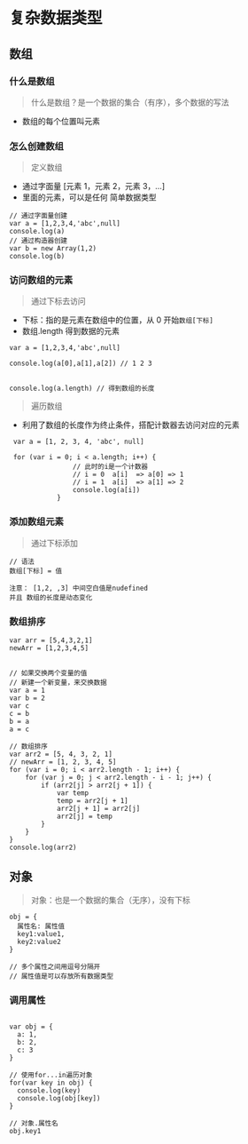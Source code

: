 # 复杂数据类型

## 数组

### 什么是数组

> 什么是数组？是一个数据的集合（有序），多个数据的写法

-   数组的每个位置叫元素

### 怎么创建数组

> 定义数组

-   通过字面量 [元素 1，元素 2，元素 3，...]
-   里面的元素，可以是任何 简单数据类型

```
// 通过字面量创建
var a = [1,2,3,4,'abc',null]
console.log(a)
// 通过构造器创建
var b = new Array(1,2)
console.log(b)
```

### 访问数组的元素

> 通过下标去访问

-   下标：指的是元素在数组中的位置，从 0 开始`数组[下标]`
-   数组.length 得到数据的元素

```
var a = [1,2,3,4,'abc',null]

console.log(a[0],a[1],a[2]) // 1 2 3


console.log(a.length) // 得到数组的长度
```

> 遍历数组

-   利用了数组的长度作为终止条件，搭配计数器去访问对应的元素

```
 var a = [1, 2, 3, 4, 'abc', null]

 for (var i = 0; i < a.length; i++) {
                // 此时的i是一个计数器
                // i = 0  a[i]  => a[0] => 1
                // i = 1  a[i]  => a[1] => 2
                console.log(a[i])
            }
```

### 添加数组元素

> 通过下标添加

```
// 语法
数组[下标] = 值

注意： [1,2, ,3] 中间空白值是nudefined
并且 数组的长度是动态变化
```

### 数组排序

```
var arr = [5,4,3,2,1]
newArr = [1,2,3,4,5]


// 如果交换两个变量的值
// 新建一个新变量，来交换数据
var a = 1
var b = 2
var c
c = b
b = a
a = c

// 数组排序
var arr2 = [5, 4, 3, 2, 1]
// newArr = [1, 2, 3, 4, 5]
for (var i = 0; i < arr2.length - 1; i++) {
    for (var j = 0; j < arr2.length - i - 1; j++) {
        if (arr2[j] > arr2[j + 1]) {
            var temp
            temp = arr2[j + 1]
            arr2[j + 1] = arr2[j]
            arr2[j] = temp
        }
    }
}
console.log(arr2)
```

## 对象

> 对象：也是一个数据的集合（无序），没有下标

```
obj = {
  属性名: 属性值
  key1:value1,
  key2:value2
}

// 多个属性之间用逗号分隔开
// 属性值是可以存放所有数据类型
```

### 调用属性

```

var obj = {
  a: 1,
  b: 2,
  c: 3
}

// 使用for...in遍历对象
for(var key in obj) {
  console.log(key)
  console.log(obj[key])
}

// 对象.属性名
obj.key1
```
